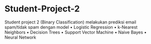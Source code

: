 # Student-Project-2

Student project 2 (Binary Classification) 
melakukan prediksi email spam/tidak spam dengan model
• Logistic Regression
• k-Nearest Neighbors
• Decision Trees
• Support Vector Machine
• Naive Bayes
• Neural Network
